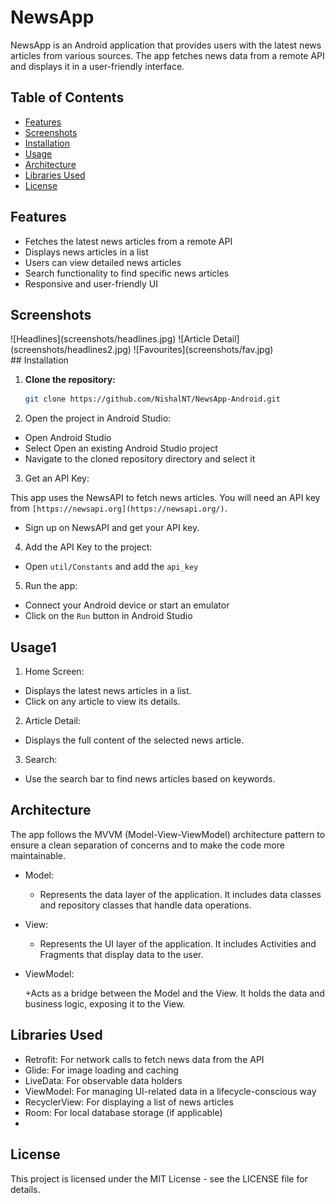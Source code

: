 # NewsApp

NewsApp is an Android application that provides users with the latest news articles from various sources. The app fetches news data from a remote API and displays it in a user-friendly interface.

## Table of Contents

- [Features](#features)
- [Screenshots](#screenshots)
- [Installation](#installation)
- [Usage](#usage)
- [Architecture](#architecture)
- [Libraries Used](#libraries-used)
- [License](#license)

## Features

- Fetches the latest news articles from a remote API
- Displays news articles in a list
- Users can view detailed news articles
- Search functionality to find specific news articles
- Responsive and user-friendly UI

## Screenshots
<div>
![Headlines](screenshots/headlines.jpg)
![Article Detail](screenshots/headlines2.jpg)
![Favourites](screenshots/fav.jpg)
</div>
## Installation

1. **Clone the repository:**

   ```bash
   git clone https://github.com/NishalNT/NewsApp-Android.git
   ```
2. Open the project in Android Studio:

+ Open Android Studio
+ Select Open an existing Android Studio project
+ Navigate to the cloned repository directory and select it
  
3. Get an API Key:

This app uses the NewsAPI to fetch news articles. You will need an API key from `[https://newsapi.org](https://newsapi.org/)`.

+ Sign up on NewsAPI and get your API key.
4. Add the API Key to the project:
+ Open `util/Constants` and add the `api_key`
  
5. Run the app:

+ Connect your Android device or start an emulator
+ Click on the `Run` button in Android Studio
## Usage1
1. Home Screen:

+ Displays the latest news articles in a list.
+ Click on any article to view its details.
2. Article Detail:

+ Displays the full content of the selected news article.
3. Search:

+ Use the search bar to find news articles based on keywords.
## Architecture
The app follows the MVVM (Model-View-ViewModel) architecture pattern to ensure a clean separation of concerns and to make the code more maintainable.

+ Model:

  + Represents the data layer of the application. It includes data classes and repository classes that handle data operations.
+ View:

  + Represents the UI layer of the application. It includes Activities and Fragments that display data to the user.
+ ViewModel:

  +Acts as a bridge between the Model and the View. It holds the data and business logic, exposing it to the View.
## Libraries Used
+ Retrofit: For network calls to fetch news data from the API
+ Glide: For image loading and caching
+ LiveData: For observable data holders
+ ViewModel: For managing UI-related data in a lifecycle-conscious way
+ RecyclerView: For displaying a list of news articles
+ Room: For local database storage (if applicable)
+ 
## License
This project is licensed under the MIT License - see the LICENSE file for details.
